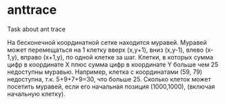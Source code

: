 # anttrace
Task about ant trace

На бесконечной координатной сетке находится муравей.
Муравей может перемещаться на 1 клетку вверх (x,y+1), вниз (x,y-1), влево (x-1,y), вправо (x+1,y), по одной клетке за шаг.
Клетки, в которых сумма цифр в координате X плюс сумма цифр в координате Y больше чем 25 недоступны муравью.
Например, клетка с координатами (59, 79) недоступна, т.к. 5+9+7+9=30, что больше 25.
Сколько клеток может посетить муравей, если его начальная позиция (1000,1000), (включая начальную клетку).
